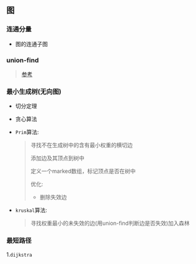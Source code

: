 ## 图  

### 连通分量

* 图的连通子图

### union-find  

> [参考](https://www.cnblogs.com/SeaSky0606/p/4752941.html)

### 最小生成树(无向图)  

* 切分定理

* 贪心算法

* `Prim`算法:

  > 寻找不在生成树中的含有最小权重的横切边
  >
  > 添加边及其顶点到树中
  >
  > 定义一个marked数组，标记顶点是否在树中
  >
  > 优化:
  >
  > * 删除失效边

* `kruskal`算法:

  > 寻找权重最小的未失效的边(用union-find判断边是否失效)加入森林

### 最短路径  

1.`dijkstra`

> 